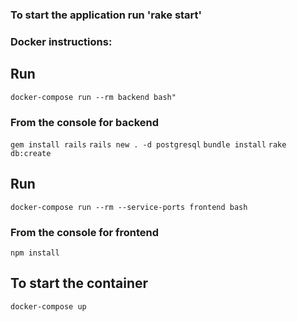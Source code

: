 ### To start the application run 'rake start'

### Docker instructions:
## Run 
``` docker-compose run --rm backend bash" ```

### From the console for backend

``` gem install rails ```
``` rails new . -d postgresql ```
``` bundle install ``` 
``` rake db:create ```

## Run 

``` docker-compose run --rm --service-ports frontend bash ```

### From the console for frontend

``` npm install ```

## To start the container

``` docker-compose up ```
